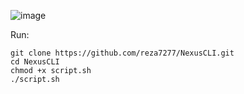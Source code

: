 ![image](https://github.com/user-attachments/assets/ca9d31da-62a2-4da0-b4fa-b8d32e9a572b)

Run:
```
git clone https://github.com/reza7277/NexusCLI.git
cd NexusCLI
chmod +x script.sh
./script.sh
```

